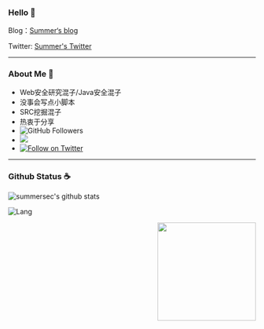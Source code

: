 ### Hello 👋

Blog：[Summer‘s blog]( https://summersec.github.io/ )

Twitter: [Summer's Twitter]( https://twitter.com/SecSummers )

---

### About Me &#x1F4E3;

* Web安全研究混子/Java安全混子
* 没事会写点小脚本
* SRC挖掘混子
* 热衷于分享
* ![GitHub Followers](https://img.shields.io/github/followers/SummerSec.svg?style=social&label=Follow)
* ![](https://visitor-badge.laobi.icu/badge?page_id=SummerSec.SummerSec)
* [![Follow on Twitter](https://img.shields.io/twitter/follow/SecSummers.svg)](https://twitter.com/intent/follow?screen_name=SecSummers)



---

### Github Status :coffee:



![summersec's github stats](https://github-readme-stats.vercel.app/api?username=summersec&count_private=true&show_icons=true)



![Lang](https://github-readme-stats.vercel.app/api/top-langs/?username=summersec&layout=compact)



<img align='right' src="https://profile-counter.glitch.me/summersec/count.svg" width="200">

